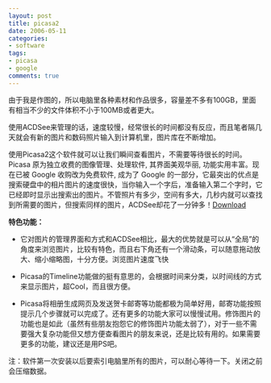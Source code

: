 ```yaml
---
layout: post
title: picasa2
date: 2006-05-11
categories: 
- software
tags: 
- picasa 
- google
comments: true
---
```

由于我是作图的，所以电脑里各种素材和作品很多，容量差不多有100GB，里面有相当不少的文件体积不小于100MB或者更大。

使用ACDSee来管理的话，速度较慢，经常很长的时间都没有反应，而且笔者隔几天就会有新的图片和数码照片输入到计算机里，图片库在不断增加。

使用Picasa2这个软件就可以让我们瞬间查看图片，不需要等待很长的时间。Picasa 原为独立收费的图像管理、处理软件, 其界面美观华丽, 功能实用丰富。现在已被 Google 收购改为免费软件, 成为了 Google 的一部分，它最突出的优点是搜索硬盘中的相片图片的速度很快，当你输入一个字后，准备输入第二个字时，它已经即时显示出搜索出的图片。不管照片有多少，空间有多大，几秒内就可以查找到所需要的图片，但搜索同样的图片，ACDSee却花了一分钟多！[Download](http://dl.google.com/picasa/picasa2-current.exe)   

**特色功能：**

* 它对图片的管理界面和方式和ACDSee相比，最大的优势就是可以从“全局”的角度来浏览图片，比较有特色，而且右下角还有一个滑动条，可以随意拖动放大、缩小缩略图，十分方便。浏览图片速度飞快   

* Picasa的Timeline功能做的挺有意思的，会根据时间来分类，以时间线的方式来显示图片，超Cool，而且很方便。

* Picasa将相册生成网页及发送贺卡邮寄等功能都极为简单好用，邮寄功能按照提示几个步骤就可以完成了。还有更多的功能大家可以慢慢试用。修饰图片的功能也是如此（虽然有些朋友抱怨它的修饰图片功能太弱了），对于一些不需要强大复杂功能但又想方便查看图片的朋友来说，还是比较有用的。如果需要更多的功能，建议还是用PS吧。

注：软件第一次安装以后要索引电脑里所有的图片，可以耐心等待一下。关闭之前会压缩数据。
